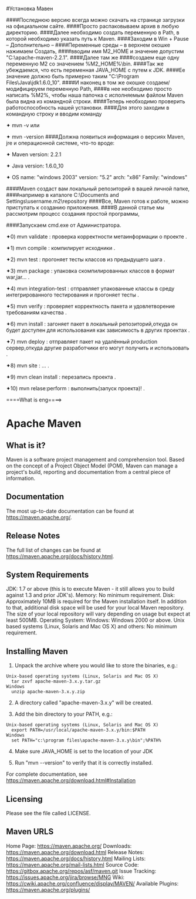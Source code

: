 #Установка Мавен

####Последнюю версию всегда можно скачать на странице загрузки на официальном сайте.
####Просто распаковываем архив в любую директорию.
####Далее необходимо создать переменную в Path, в которой необходимо указать путь к Maven.
####Заходим в Win + Pause – Дополнительно –
####Переменные среды – в верхнем окошке нажимаем Создать,
####вводим имя M2_HOME и значение допустим "C:\apache-maven-2.2.1".
####Далее там же
####создаем еще одну переменную M2 со значением %M2_HOME%\bin.
####Так же убеждаемся, что есть переменная JAVA_HOME с путем к JDK.
####Ее значение должно быть примерно таким "C:\Program Files\Java\jdk1.6.0_10\".
####И наконец в том же окошке создаем/модифицируем переменную Path,
####в нее необходимо просто написать %M2%, чтобы наша папочка с исполняемым файлом Maven была видна из командной строки.
####Теперь необходимо проверить работоспособность нашей установки.
####Для этого заходим в командную строку и вводим команду

✦ mvn -v  или

✦ mvn -version
####Должна появиться информация о версиях Maven, jre и операционной системе, что-то вроде:

✦ Maven version: 2.2.1

✦ Java version: 1.6.0_10

✦ OS name: "windows 2003" version: "5.2" arch: "x86" Family: "windows"

####Maven создаст вам локальный репозиторий в вашей личной папке,
####например в каталоге C:\Documents and Settings\username\.m2\repository
####Все, Maven готов к работе, можно приступать к созданию приложения.
####В данной статье мы рассмотрим процесс создания простой программы,

####Запускаем cmd.exe от Администратора.

✦0) mvn validate : проверка корректности метаинформации о проекте  .

✦1) mvn compile : компилирует исходники .

✦2) mvn test : прогоняет тесты классов из предыдущего шага .

✦3) mvn package : упаковка скомпилированных классов в формат war,jar... .

✦4) mvn integration-test : отправляет упакованные классы в среду интегрированного тестирования и прогоняет тесты .

✦5) mvn verify : проверяет корректность пакета и удовлетворение требованиям качества .

✦6) mvn install : загоняет пакет в локальный репозиторий,откуда он будет доступен для использования как зависимость в других проектах .
             
✦7) mvn deploy : отправляет пакет на удалённый production сервер,откуда другие разработчики его могут получить и использовать  .			 

✦8) mvn site : ... .

✦9) mvn clean install : перезапись проекта .

✦10) mvn relase:perform  : выполнить(запуск проекта)! .

====What is eng====>
# Apache Maven

  What is it?
  -----------

  Maven is a software project management and comprehension tool. Based on
  the concept of a Project Object Model (POM), Maven can manage a project's
  build, reporting and documentation from a central piece of information.

  Documentation
  -------------

  The most up-to-date documentation can be found at https://maven.apache.org/.

  Release Notes
  -------------

  The full list of changes can be found at https://maven.apache.org/docs/history.html.

  System Requirements
  -------------------

  JDK:
    1.7 or above (this is to execute Maven - it still allows you to build against 1.3
    and prior JDK's).
  Memory:
    No minimum requirement.
  Disk:
    Approximately 10MB is required for the Maven installation itself. In addition to
    that, additional disk space will be used for your local Maven repository. The size
    of your local repository will vary depending on usage but expect at least 500MB.
  Operating System:
    Windows:
      Windows 2000 or above.
    Unix based systems (Linux, Solaris and Mac OS X) and others:
      No minimum requirement.

  Installing Maven
  ----------------

  1) Unpack the archive where you would like to store the binaries, e.g.:

    Unix-based operating systems (Linux, Solaris and Mac OS X)
      tar zxvf apache-maven-3.x.y.tar.gz
    Windows
      unzip apache-maven-3.x.y.zip

  2) A directory called "apache-maven-3.x.y" will be created.

  3) Add the bin directory to your PATH, e.g.:

    Unix-based operating systems (Linux, Solaris and Mac OS X)
      export PATH=/usr/local/apache-maven-3.x.y/bin:$PATH
    Windows
      set PATH="c:\program files\apache-maven-3.x.y\bin";%PATH%

  4) Make sure JAVA_HOME is set to the location of your JDK

  5) Run "mvn --version" to verify that it is correctly installed.

  For complete documentation, see https://maven.apache.org/download.html#Installation

  Licensing
  ---------

  Please see the file called LICENSE.

  Maven URLS
  ----------

  Home Page:          https://maven.apache.org/
  Downloads:          https://maven.apache.org/download.html
  Release Notes:      https://maven.apache.org/docs/history.html
  Mailing Lists:      https://maven.apache.org/mail-lists.html
  Source Code:        https://gitbox.apache.org/repos/asf/maven.git
  Issue Tracking:     https://issues.apache.org/jira/browse/MNG
  Wiki:               https://cwiki.apache.org/confluence/display/MAVEN/
  Available Plugins:  https://maven.apache.org/plugins/

